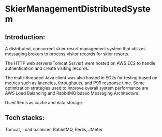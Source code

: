 # SkierManagementDistributedSystem
## Introduction:
A distributed, concurrent skier resort management system that utilizes messaging brokers to process visitor records for skier resorts.

The HTTP web servers(Tomcat Server) were hosted on AWS EC2 to handle authentication and create visiting records.

The multi-threaded Java client was also hosted in EC2s for testing based on metrics such as latencies, throughputs, and P99 response time. Some optimization strategies used to improve overall system performance are AWS Load Balancing and RabbitMQ based Messaging Architecture.

Used Redis as cache and data storage.

## Tech stacks:
Tomcat, Load balancer, RabbitMQ, Redis, JMeter
